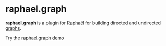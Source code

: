 # raphael.graph

**raphael.graph** is a plugin for [Raphaël](http://raphaeljs.com/) for building directed and undirected [graphs](http://en.wikipedia.org/wiki/Graph_\(mathematics\)).

Try the [raphael.graph demo](http://johntantalo.com/raphael.graph/demo/)
